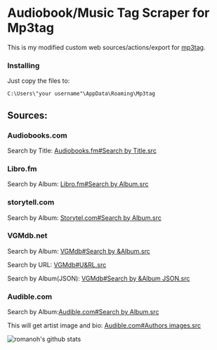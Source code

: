 # Audiobook/Music Tag Scraper for Mp3tag

This is my modified custom web sources/actions/export for [mp3tag](https://www.mp3tag.de/en/).

### Installing
Just copy the files to:

```
C:\Users\"your username"\AppData\Roaming\Mp3tag
```

## Sources:
### Audiobooks.com
Search by Title: [Audiobooks.fm#Search by Title.src](https://github.com/romanoh/Mp3tag-Repository/blob/master/data/sources/Audiobooks.com%23Search%20by%20Title.src)

### Libro.fm
Search by Album: [Libro.fm#Search by Album.src](https://github.com/romanoh/Mp3tag-Repository/blob/master/data/sources/Libro.fm%23Search%20by%20Album.src)

### storytell.com
Search by Album: [Storytel.com#Search by Album.src](https://github.com/romanoh/Mp3tag-Repository/blob/master/data/sources/Storytel.com%23Search%20by%20Album.src)

### VGMdb.net
Search by Album: [VGMdb#Search by &Album.src](https://github.com/romanoh/Mp3tag-Repository/blob/master/data/sources/VGMdb%23Search%20by%20%26Album.src)

Search by URL: [VGMdb#U&RL.src](https://github.com/romanoh/Mp3tag-Repository/blob/master/data/sources/VGMdb%23U%26RL.src)

Search by Album(JSON): [VGMdb#Search by &Album JSON.src](https://github.com/romanoh/Mp3tag-Repository/blob/master/data/sources/VGMdb%23Search%20by%20%26Album%20JSON.src)


### Audible.com
Search by Album:[Audible.com#Search by Album.src](https://github.com/romanoh/Mp3tag-Repository/blob/master/data/sources/Audible.com%23Search%20by%20Album.src)

This will get artist image and bio: [Audible.com#Authors images.src](https://github.com/romanoh/Mp3tag-Repository/blob/master/data/sources/Audible.com%23Authors%20images.src)


![romanoh's github stats](https://github-readme-stats.vercel.app/api?username=romanoh&show_icons=true)



